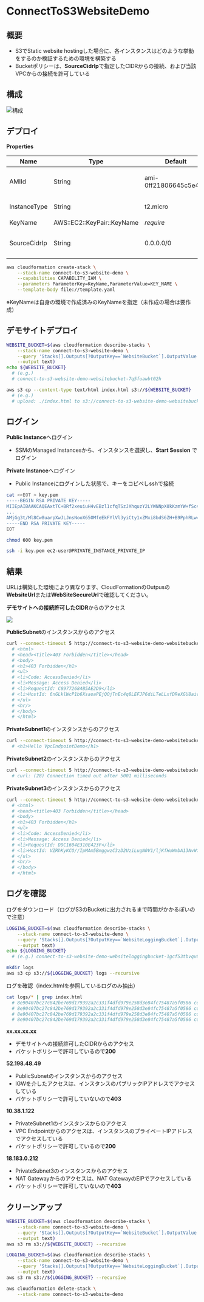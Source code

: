 # ConnectToS3WebsiteDemo

## 概要

- S3でStatic website hostingした場合に、各インスタンスはどのような挙動をするのか検証するための環境を構築する
- Bucketポリシーは、**SourceCidrIp**で指定したCIDRからの接続、および当該VPCからの接続を許可している

## 構成

![構成](https://github.com/ot-nemoto/ConnectToS3WebsiteDemo/blob/images/ConnectToS3WebsiteDemo.png)

## デプロイ

**Properties**

|Name|Type|Default|Description|
|--|--|--|--|
|AMIId|String|ami-0ff21806645c5e492|インスタンスのマシンイメージID|
|InstanceType|String|t2.micro|インスタンスタイプ|
|KeyName|AWS::EC2::KeyPair::KeyName|*require*|キーペア名|
|SourceCidrIp|String|0.0.0.0/0|デモサイトへの接続許可するCIDR|

```sh
aws cloudformation create-stack \
    --stack-name connect-to-s3-website-demo \
    --capabilities CAPABILITY_IAM \
    --parameters ParameterKey=KeyName,ParameterValue=KEY_NAME \
    --template-body file://template.yaml
```

※KeyNameは自身の環境で作成済みのKeyNameを指定（未作成の場合は要作成）

## デモサイトデプロイ

```sh
WEBSITE_BUCKET=$(aws cloudformation describe-stacks \
    --stack-name connect-to-s3-website-demo \
    --query 'Stacks[].Outputs[?OutputKey==`WebsiteBucket`].OutputValue' \
    --output text)
echo ${WEBSITE_BUCKET}
  # (e.g.)
  # connect-to-s3-website-demo-websitebucket-7q5fuawbt02h

aws s3 cp --content-type text/html index.html s3://${WEBSITE_BUCKET}
  # (e.g.)
  # upload: ./index.html to s3://connect-to-s3-website-demo-websitebucket-7q5fuawbt02h/index.html
```

## ログイン

**Public Instance**へログイン

- SSMのManaged Instancesから、インスタンスを選択し、**Start Session** でログイン

**Private Instance**へログイン

- Public Instanceにログインした状態で、キーをコピペしsshで接続

```sh
cat <<EOT > key.pem
-----BEGIN RSA PRIVATE KEY-----
MIIEpAIBAAKCAQEAxtTC+BRf2xeuiuH4vEBzl1cfqTSzJXhquzY2LYWNNpX0kKzmYW+fSc4vgzkm
...
AMjGg3t/Ml8Cw8uarpXwJLJnsNooX65OMfeEkFYlVl3yiCty1xZMxi8bdS6ZH+B9PphRLw==
-----END RSA PRIVATE KEY-----
EOT

chmod 600 key.pem

ssh -i key.pem ec2-user@PRIVATE_INSTANCE_PRIVATE_IP
```

## 結果

URLは構築した環境により異なります、CloudFormationのOutpusの**WebsiteUrl**または**WebSiteSecureUrl**で確認してください。

**デモサイトへの接続許可したCIDR**からのアクセス

![](https://github.com/ot-nemoto/ConnectToS3WebsiteDemo/blob/images/HelloConnectToS3WebsiteDemo.png)

**PublicSubnet**のインスタンスからのアクセス

```sh
curl --connect-timeout 5 http://connect-to-s3-website-demo-websitebucket-ldj25c96umm1.s3-website-ap-northeast-1.amazonaws.com/
  # <html>
  # <head><title>403 Forbidden</title></head>
  # <body>
  # <h1>403 Forbidden</h1>
  # <ul>
  # <li>Code: AccessDenied</li>
  # <li>Message: Access Denied</li>
  # <li>RequestId: C89772684B5AE2D9</li>
  # <li>HostId: 6nGLklWcP1b6XsaoaPEjQOjTnEc4q8LEFJP6diLTeLLxfDReXGU8aiv/bp6l4jpWLL8dL4/WBOY=</li>
  # </ul>
  # <hr/>
  # </body>
  # </html>
```

**PrivateSubnet1**のインスタンスからのアクセス

```sh
curl --connect-timeout 5 http://connect-to-s3-website-demo-websitebucket-ldj25c96umm1.s3-website-ap-northeast-1.amazonaws.com/
  # <h1>Hello VpcEndpointDemo</h1>
```

**PrivateSubnet2**のインスタンスからのアクセス

```sh
curl --connect-timeout 5 http://connect-to-s3-website-demo-websitebucket-ldj25c96umm1.s3-website-ap-northeast-1.amazonaws.com/
  # curl: (28) Connection timed out after 5001 milliseconds
```

**PrivateSubnet3**のインスタンスからのアクセス

```sh
curl --connect-timeout 5 http://connect-to-s3-website-demo-websitebucket-ldj25c96umm1.s3-website-ap-northeast-1.amazonaws.com/
  # <html>
  # <head><title>403 Forbidden</title></head>
  # <body>
  # <h1>403 Forbidden</h1>
  # <ul>
  # <li>Code: AccessDenied</li>
  # <li>Message: Access Denied</li>
  # <li>RequestId: D9C1604E310E423F</li>
  # <li>HostId: VZRhKyKCO//IpMAm5BmggwzC3zD2UziLugN0V1/ljKfHuWmbA13NvWfP/naHcwTOJ/4Ul2/tOK0=</li>
  # </ul>
  # <hr/>
  # </body>
  # </html>
```

## ログを確認

ログをダウンロード（ログがS3のBucketに出力されるまで時間がかかるぽいので注意）

```sh
LOGGING_BUCKET=$(aws cloudformation describe-stacks \
    --stack-name connect-to-s3-website-demo \
    --query 'Stacks[].Outputs[?OutputKey==`WebsiteLoggingBucket`].OutputValue' \
    --output text)
echo ${LOGGING_BUCKET}
  # (e.g.) connect-to-s3-website-demo-websiteloggingbucket-1gcf53tbvqv6n

mkdir logs
aws s3 cp s3://${LOGGING_BUCKET} logs --recursive
```

ログを確認（index.htmlを参照しているログのみ抽出）

```sh
cat logs/* | grep index.html
  # 8e90407bc27c842be769d179392a2c331f4dfd979e258d3e84fc75487a5f0586 connect-to-s3-website-demo-websitebucket-ldj25c96umm1 [31/Oct/2019:02:54:43 +0000] xx.xx.xx.xx - 98A3184CA55C8A08 WEBSITE.GET.OBJECT index.html "GET / HTTP/1.1" 200 - 38 38 41 40 "-" "Mozilla/5.0 (Windows NT 10.0; Win64; x64) AppleWebKit/537.36 (KHTML, like Gecko) Chrome/78.0.3904.70 Safari/537.36" - iuV2wfA6Pfxi3pXckYDjG3W5pLAGBLcRs13k3OcBFzWlxYsVoG+9c1R+VCzg7lGNBm8Q71e+oO8= - - - connect-to-s3-website-demo-websitebucket-ldj25c96umm1.s3-website-ap-northeast-1.amazonaws.com -
  # 8e90407bc27c842be769d179392a2c331f4dfd979e258d3e84fc75487a5f0586 connect-to-s3-website-demo-websitebucket-ldj25c96umm1 [31/Oct/2019:02:56:21 +0000] 52.198.48.49 - 72B6E8BCF735F705 WEBSITE.GET.OBJECT index.html "GET / HTTP/1.1" 403 AccessDenied 303 - 23 - "-" "curl/7.61.1" - Jf2w98/R9W3TJHldf/+u2OYOoco/Jp8ssO8mVjQG9YpTJHPmUBFSmdCPX9vUZiaEHvh/iIP0crw= - - - connect-to-s3-website-demo-websitebucket-ldj25c96umm1.s3-website-ap-northeast-1.amazonaws.com -
  # 8e90407bc27c842be769d179392a2c331f4dfd979e258d3e84fc75487a5f0586 connect-to-s3-website-demo-websitebucket-ldj25c96umm1 [31/Oct/2019:02:56:38 +0000] 10.38.1.122 - F9D92E75D177AE8D WEBSITE.GET.OBJECT index.html "GET / HTTP/1.1" 200 - 38 38 42 42 "-" "curl/7.61.1" - 7GUGYssXuKGrzSndTeQN/OPyqdUjDo1IZ2xEKxtkm8EOH9RSU0jETi9U/hvMCo/5fSR6AVVZPdQ= - - - connect-to-s3-website-demo-websitebucket-ldj25c96umm1.s3-website-ap-northeast-1.amazonaws.com -
  # 8e90407bc27c842be769d179392a2c331f4dfd979e258d3e84fc75487a5f0586 connect-to-s3-website-demo-websitebucket-ldj25c96umm1 [31/Oct/2019:02:57:11 +0000] 18.183.0.212 - 61D3B12411C2EA88 WEBSITE.GET.OBJECT index.html "GET / HTTP/1.1" 403 AccessDenied 303 - 27 - "-" "curl/7.61.1" - BWDuiznQEfeWR4Ui30J64rrzozls4gzDJ2kmOPllWnkxOZOEirPJIZagkIuaBvyfyc97mdo23nc= - - - connect-to-s3-website-demo-websitebucket-ldj25c96umm1.s3-website-ap-northeast-1.amazonaws.com -
```

**xx.xx.xx.xx**

- デモサイトへの接続許可したCIDRからのアクセス
- バケットポリシーで許可しているので**200**

**52.198.48.49**

- PublicSubnetのインスタンスからのアクセス
- IGWを介したアクセスは、インスタンスのパブリックIPアドレスでアクセスしている
- バケットポリシーで許可していないので**403**

**10.38.1.122**

- PrivateSubnet1のインスタンスからのアクセス
- VPC Endpointからのアクセスは、インスタンスのプライベートIPアドレスでアクセスしている
- バケットポリシーで許可しているので**200**

**18.183.0.212**

- PrivateSubnet3のインスタンスからのアクセス
- NAT Gatewayからのアクセスは、NAT GatewayのEIPでアクセスしている
- バケットポリシーで許可していないので**403**

## クリーンアップ

```sh
WEBSITE_BUCKET=$(aws cloudformation describe-stacks \
    --stack-name connect-to-s3-website-demo \
    --query 'Stacks[].Outputs[?OutputKey==`WebsiteBucket`].OutputValue' \
    --output text)
aws s3 rm s3://${WEBSITE_BUCKET} --recursive

LOGGING_BUCKET=$(aws cloudformation describe-stacks \
    --stack-name connect-to-s3-website-demo \
    --query 'Stacks[].Outputs[?OutputKey==`WebsiteLoggingBucket`].OutputValue' \
    --output text)
aws s3 rm s3://${LOGGING_BUCKET} --recursive

aws cloudformation delete-stack \
    --stack-name connect-to-s3-website-demo
```
